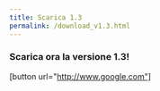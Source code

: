 ```yaml
---
title: Scarica 1.3
permalink: /download_v1.3.html
---
```


### Scarica ora la versione 1.3!
[button url="http://www.google.com"]
